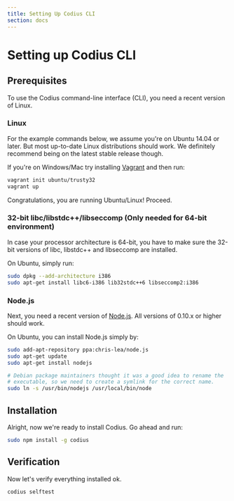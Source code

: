 ```yaml
---
title: Setting Up Codius CLI
section: docs
---
```

# Setting up Codius CLI

## Prerequisites

To use the Codius command-line interface (CLI), you need a recent version of Linux.

### Linux

For the example commands below, we assume you're on Ubuntu 14.04 or later. But most up-to-date Linux distributions should work. We definitely recommend being on the latest stable release though.

If you're on Windows/Mac try installing [Vagrant](https://docs.vagrantup.com/v2/installation/index.html) and then run:

``` bash
vagrant init ubuntu/trusty32
vagrant up
```

Congratulations, you are running Ubuntu/Linux! Proceed.

### 32-bit libc/libstdc++/libseccomp (Only needed for 64-bit environment)

In case your processor architecture is 64-bit, you have to make sure the 32-bit versions of libc, libstdc++ and libseccomp are installed.

On Ubuntu, simply run:

``` bash
sudo dpkg --add-architecture i386
sudo apt-get install libc6-i386 lib32stdc++6 libseccomp2:i386
```

### Node.js

Next, you need a recent version of [Node.js](https://nodejs.org). All versions of 0.10.x or higher should work.

On Ubuntu, you can install Node.js simply by:

``` bash
sudo add-apt-repository ppa:chris-lea/node.js
sudo apt-get update
sudo apt-get install nodejs

# Debian package maintainers thought it was a good idea to rename the
# executable, so we need to create a symlink for the correct name.
sudo ln -s /usr/bin/nodejs /usr/local/bin/node
```

## Installation

Alright, now we're ready to install Codius. Go ahead and run:

``` bash
sudo npm install -g codius
```

## Verification

Now let's verify everything installed ok.

``` bash
codius selftest
```
